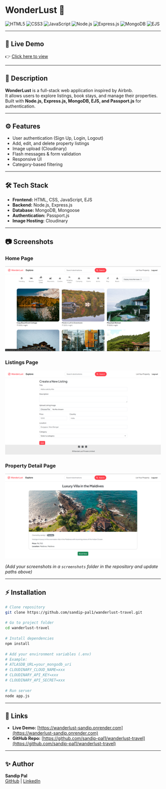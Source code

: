 # WonderLust 🏡

![HTML5](https://img.shields.io/badge/HTML5-E34F26?style=for-the-badge&logo=html5&logoColor=white)
![CSS3](https://img.shields.io/badge/CSS3-1572B6?style=for-the-badge&logo=css3&logoColor=white)
![JavaScript](https://img.shields.io/badge/JavaScript-F7DF1E?style=for-the-badge&logo=javascript&logoColor=black)
![Node.js](https://img.shields.io/badge/Node.js-339933?style=for-the-badge&logo=nodedotjs&logoColor=white)
![Express.js](https://img.shields.io/badge/Express.js-000000?style=for-the-badge&logo=express&logoColor=white)
![MongoDB](https://img.shields.io/badge/MongoDB-4EA94B?style=for-the-badge&logo=mongodb&logoColor=white)
![EJS](https://img.shields.io/badge/EJS-8C8C8C?style=for-the-badge&logo=javascript&logoColor=white)

---

## 🚀 Live Demo

👉 [Click here to view](https://wanderlust-sandip.onrender.com)

---

## 📌 Description

**WonderLust** is a full-stack web application inspired by Airbnb.  
It allows users to explore listings, book stays, and manage their properties.  
Built with **Node.js, Express.js, MongoDB, EJS, and Passport.js** for authentication.

---

## ⚙️ Features

- User authentication (Sign Up, Login, Logout)
- Add, edit, and delete property listings
- Image upload (Cloudinary)
- Flash messages & form validation
- Responsive UI
- Category-based filtering

---

## 🛠 Tech Stack

- **Frontend:** HTML, CSS, JavaScript, EJS
- **Backend:** Node.js, Express.js
- **Database:** MongoDB, Mongoose
- **Authentication:** Passport.js
- **Image Hosting:** Cloudinary

---

## 📷 Screenshots

### Home Page

![Home](screenshots/home.png)

### Listings Page

![Listings](screenshots/listings.png)

### Property Detail Page

![Property](screenshots/property.png)

_(Add your screenshots in a `screenshots` folder in the repository and update paths above)_

---

## ⚡ Installation

```bash
# Clone repository
git clone https://github.com/sandip-pal1/wanderlust-travel.git

# Go to project folder
cd wanderlust-travel

# Install dependencies
npm install

# Add your environment variables (.env)
# Example:
# ATLASDB_URL=your_mongodb_uri
# CLOUDINARY_CLOUD_NAME=xxx
# CLOUDINARY_API_KEY=xxx
# CLOUDINARY_API_SECRET=xxx

# Run server
node app.js
```

---

## 🔗 Links

- **Live Demo:** [https://wanderlust-sandip.onrender.com](https://wanderlust-sandip.onrender.com)
- **GitHub Repo:** [https://github.com/sandip-pal1/wanderlust-travel](https://github.com/sandip-pal1/wanderlust-travel)

---

## ✨ Author

**Sandip Pal**  
[GitHub](https://github.com/sandip-pal1) | [LinkedIn](https://www.linkedin.com/in/sandip-pal-7877b9285/)
